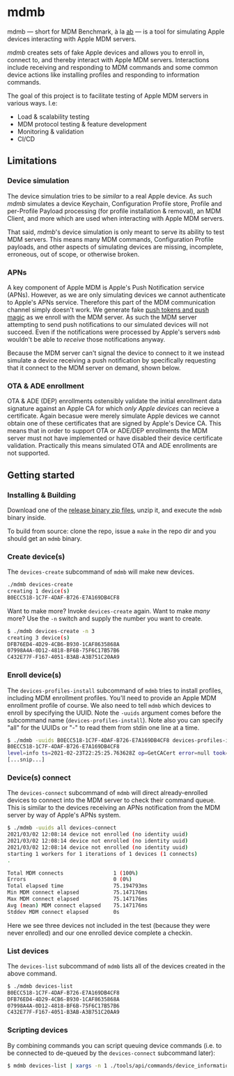 # mdmb

mdmb — short for MDM Benchmark, à la [ab](https://httpd.apache.org/docs/2.4/programs/ab.html) — is a tool for simulating Apple devices interacting with Apple MDM servers.

*mdmb* creates sets of fake Apple devices and allows you to enroll in, connect to, and thereby interact with Apple MDM servers. Interactions include receiving and responding to MDM commands and some common device actions like installing profiles and responding to information commands.

The goal of this project is to facilitate testing of Apple MDM servers in various ways. I.e:

  - Load & scalability testing
  - MDM protocol testing & feature development
  - Monitoring & validation
  - CI/CD

## Limitations

### Device simulation

The device simulation tries to be *similar* to a real Apple device. As such *mdmb* simulates a device Keychain, Configuration Profile store, Profile and per-Profile Payload processing (for profile installation & removal), an MDM Client, and more which are used when interacting with Apple MDM servers.

That said, *mdmb*'s device simulation is only meant to serve its ability to test MDM servers. This means many MDM commands, Configuration Profile payloads, and other aspects of simulating devices are missing, incomplete, erroneous, out of scope, or otherwise broken.

### APNs

A key component of Apple MDM is Apple's Push Notification service (APNs). However, as we are only simulating devices we cannot authenticate to Apple's APNs service. Therefore this part of the MDM communication channel simply doesn't work. We generate fake [push tokens and push magic](https://developer.apple.com/documentation/devicemanagement/tokenupdaterequest?language=objc) as we enroll with the MDM server. As such the MDM server attempting to send push notifications to our simulated devices will not succeed. Even if the notifications were processed by Apple's servers `mdmb` wouldn't be able to *receive* those notifications anyway.

Because the MDM server can't signal the device to connect to it we instead simulate a device receiving a push notification by specifically requesting that it connect to the MDM server on demand, shown below.

### OTA & ADE enrollment

OTA & ADE (DEP) enrollments ostensibly validate the initial enrollment data signature against an Apple CA for which *only Apple devices* can recieve a certificate. Again becasue were merely simulate Apple devices we cannot obtain one of these certificates that are signed by Apple's Device CA. This means that in order to support OTA or ADE/DEP enrollments the MDM server must not have implemented or have disabled their device certificate validation. Practically this means simulated OTA and ADE enrollments are not supported.

## Getting started

### Installing & Building

Download one of the [release binary zip files](https://github.com/jessepeterson/mdmb/releases), unzip it, and execute the `mdmb` binary inside.

To build from source: clone the repo, issue a `make` in the repo dir and you should get an `mdmb` binary.

### Create device(s)

The `devices-create` subcommand of `mdmb` will make new devices.

```bash
./mdmb devices-create
creating 1 device(s)
B0ECC518-1C7F-4DAF-B726-E7A169DB4CF8
```

Want to make more? Invoke `devices-create` again. Want to make *many* more? Use the `-n` switch and supply the number you want to create.

```bash
$ ./mdmb devices-create -n 3
creating 3 device(s)
DFB76ED4-4D29-4CB6-B930-1CAF8635868A
07998A4A-0D12-4818-BF6B-75F6C17B57B6
C432E77F-F167-4051-B3AB-A3B751C20AA9
```

### Enroll device(s)

The `devices-profiles-install` subcommand of `mdmb` tries to install profiles, including MDM enrollment profiles. You'll need to provide an Apple MDM enrollment profile of course. We also need to tell `mdmb` which devices to enroll by specifying the UUID. Note the `-uuids` argument comes before the subcommand name (`devices-profiles-install`). Note also you can specify "all" for the UUIDs or "-" to read them from stdin one line at a time.

```bash
$ ./mdmb -uuids B0ECC518-1C7F-4DAF-B726-E7A169DB4CF8 devices-profiles-install -f enroll.mobileconfig 
B0ECC518-1C7F-4DAF-B726-E7A169DB4CF8
level=info ts=2021-02-23T22:25:25.763628Z op=GetCACert error=null took=66.028014ms
[...snip...]
```

### Device(s) connect

The `devices-connect` subcommand of `mdmb` will direct already-enrolled devices to connect into the MDM server to check their command queue. This is similar to the devices receiving an APNs notification from the MDM server by way of Apple's APNs system.

```bash
$ ./mdmb -uuids all devices-connect
2021/03/02 12:08:14 device not enrolled (no identity uuid)
2021/03/02 12:08:14 device not enrolled (no identity uuid)
2021/03/02 12:08:14 device not enrolled (no identity uuid)
starting 1 workers for 1 iterations of 1 devices (1 connects)
.

Total MDM connects                1 (100%)
Errors                            0 (0%)
Total elapsed time                75.194793ms
Min MDM connect elapsed           75.147176ms
Max MDM connect elapsed           75.147176ms
Avg (mean) MDM connect elapsed    75.147176ms
Stddev MDM connect elapsed        0s
```

Here we see three devices not included in the test (because they were never enrolled) and our one enrolled device complete a checkin.

### List devices

The `devices-list` subcommand of `mdmb` lists all of the devices created in the above command.

```bash
$ ./mdmb devices-list
B0ECC518-1C7F-4DAF-B726-E7A169DB4CF8
DFB76ED4-4D29-4CB6-B930-1CAF8635868A
07998A4A-0D12-4818-BF6B-75F6C17B57B6
C432E77F-F167-4051-B3AB-A3B751C20AA9
```

### Scripting devices

By combining commands you can script queuing device commands (i.e. to be connected to de-queued by the `devices-connect` subcommand later):

```bash
$ mdmb devices-list | xargs -n 1 ./tools/api/commands/device_information
```
